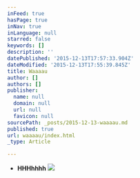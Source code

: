 ```yaml
---
inFeed: true
hasPage: true
inNav: true
inLanguage: null
starred: false
keywords: []
description: ''
datePublished: '2015-12-13T17:57:33.904Z'
dateModified: '2015-12-13T17:55:39.845Z'
title: Waaaau
author: []
authors: []
publisher:
  name: null
  domain: null
  url: null
  favicon: null
sourcePath: _posts/2015-12-13-waaaau.md
published: true
url: waaaau/index.html
_type: Article

---
```

* **HHHhhhh**
![](https://the-grid-user-content.s3-us-west-2.amazonaws.com/77eb6e86-ecd3-4c46-86e3-b2143cfeee5a.jpg)